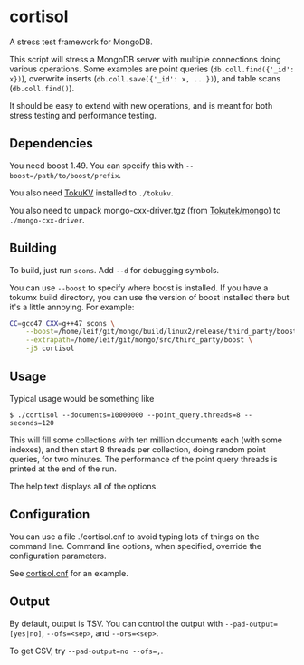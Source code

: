 cortisol
========

A stress test framework for MongoDB.

This script will stress a MongoDB server with multiple connections doing various operations.
Some examples are point queries (`db.coll.find({'_id': x})`), overwrite inserts (`db.coll.save({'_id': x, ...})`), and table scans (`db.coll.find()`).

It should be easy to extend with new operations, and is meant for both stress testing and performance testing.

Dependencies
------------

You need boost 1.49.  You can specify this with `--boost=/path/to/boost/prefix`.

You also need [TokuKV][tokukv] installed to `./tokukv`.

You also need to unpack mongo-cxx-driver.tgz (from [Tokutek/mongo][tokumx]) to `./mongo-cxx-driver`.

[tokukv]: http://github.com/Tokutek/ft-index
[tokumx]: http://github.com/Tokutek/mongo

Building
--------

To build, just run `scons`.  Add `--d` for debugging symbols.

You can use `--boost` to specify where boost is installed.  If you have a tokumx build directory, you can use the version of boost installed there but it's a little annoying.  For example:
```sh
CC=gcc47 CXX=g++47 scons \
    --boost=/home/leif/git/mongo/build/linux2/release/third_party/boost \
    --extrapath=/home/leif/git/mongo/src/third_party/boost \
    -j5 cortisol
```

Usage
-----

Typical usage would be something like

    $ ./cortisol --documents=10000000 --point_query.threads=8 --seconds=120

This will fill some collections with ten million documents each (with some indexes), and then start 8 threads per collection, doing random point queries, for two minutes.
The performance of the point query threads is printed at the end of the run.

The help text displays all of the options.

Configuration
-------------

You can use a file ./cortisol.cnf to avoid typing lots of things on the command line.
Command line options, when specified, override the configuration parameters.

See [cortisol.cnf](http://github.com/leifwalsh/cortisol/blob/master/cortisol.cnf) for an example.

Output
------

By default, output is TSV.  You can control the output with `--pad-output=[yes|no]`, `--ofs=<sep>`, and `--ors=<sep>`.

To get CSV, try `--pad-output=no --ofs=,`.